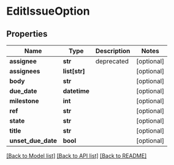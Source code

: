 # EditIssueOption

## Properties
Name | Type | Description | Notes
------------ | ------------- | ------------- | -------------
**assignee** | **str** | deprecated | [optional] 
**assignees** | **list[str]** |  | [optional] 
**body** | **str** |  | [optional] 
**due_date** | **datetime** |  | [optional] 
**milestone** | **int** |  | [optional] 
**ref** | **str** |  | [optional] 
**state** | **str** |  | [optional] 
**title** | **str** |  | [optional] 
**unset_due_date** | **bool** |  | [optional] 

[[Back to Model list]](../README.md#documentation-for-models) [[Back to API list]](../README.md#documentation-for-api-endpoints) [[Back to README]](../README.md)


